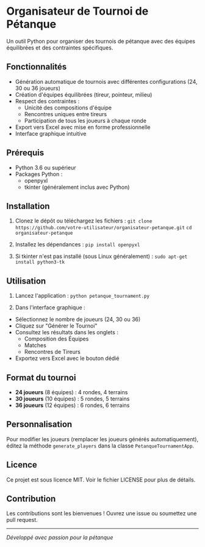 # Organisateur de Tournoi de Pétanque

Un outil Python pour organiser des tournois de pétanque avec des équipes équilibrées et des contraintes spécifiques.

## Fonctionnalités

- Génération automatique de tournois avec différentes configurations (24, 30 ou 36 joueurs)
- Création d'équipes équilibrées (tireur, pointeur, milieu)
- Respect des contraintes :
  - Unicité des compositions d'équipe
  - Rencontres uniques entre tireurs
  - Participation de tous les joueurs à chaque ronde
- Export vers Excel avec mise en forme professionnelle
- Interface graphique intuitive

## Prérequis

- Python 3.6 ou supérieur
- Packages Python :
  - openpyxl
  - tkinter (généralement inclus avec Python)

## Installation

1. Clonez le dépôt ou téléchargez les fichiers :
  `git clone https://github.com/votre-utilisateur/organisateur-petanque.git`
  `cd organisateur-petanque`


2. Installez les dépendances :
   `pip install openpyxl`

3. Si tkinter n'est pas installé (sous Linux généralement) :
   `sudo apt-get install python3-tk`
   
## Utilisation

1. Lancez l'application :
   `python petanque_tournament.py`

2. Dans l'interface graphique :
- Sélectionnez le nombre de joueurs (24, 30 ou 36)
- Cliquez sur "Générer le Tournoi"
- Consultez les résultats dans les onglets :
  - Composition des Équipes
  - Matches
  - Rencontres de Tireurs
- Exportez vers Excel avec le bouton dédié

## Format du tournoi

- **24 joueurs** (8 équipes) : 4 rondes, 4 terrains
- **30 joueurs** (10 équipes) : 5 rondes, 5 terrains
- **36 joueurs** (12 équipes) : 6 rondes, 6 terrains

## Personnalisation

Pour modifier les joueurs (remplacer les joueurs générés automatiquement), éditez la méthode `generate_players` dans la classe `PetanqueTournamentApp`.

## Licence

Ce projet est sous licence MIT. Voir le fichier LICENSE pour plus de détails.

## Contribution

Les contributions sont les bienvenues ! Ouvrez une issue ou soumettez une pull request.

---

*Développé avec passion pour la pétanque*
